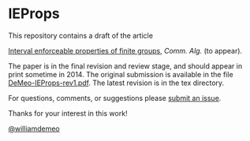 IEProps
=======

This repository contains a draft of the article

[Interval enforceable properties of finite groups][], *Comm. Alg.* (to appear).

The paper is in the final revision and review stage, and should appear in print sometime in 2014.
The original submission is available in the file [DeMeo-IEProps-rev1.pdf][]. The latest revision is in the tex directory.

For questions, comments, or suggestions please [submit an issue][].

Thanks for your interest in this work!

[@williamdemeo](https://github.com/williamdemeo)

[Interval enforceable properties of finite groups]: https://github.com/williamdemeo/IEProps/blob/master/CommAlg/DeMeo-IEProps-rev1.pdf
[DeMeo-IEProps-rev1.pdf]: https://github.com/williamdemeo/IEProps/blob/master/CommAlg/DeMeo-IEProps-rev1.pdf
[submit an issue]: https://github.com/williamdemeo/IEProps/issues
